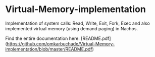 # Virtual-Memory-implementation
Implementation of system calls: Read, Write, Exit, Fork, Exec and also implemented virtual memory (using demand paging) in Nachos. 

Find the entire documentation here: [README.pdf] (https://github.com/omkarbuchade/Virtual-Memory-implementation/blob/master/README.pdf)
